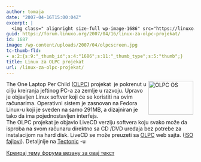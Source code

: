 ```yaml
---
author: tomaja
date: "2007-04-16T15:00:04Z"
excerpt: |
  <img class=" alignright size-full wp-image-1686" src="https://linuxo.org/wp-content/uploads/2007/04/olpcscreen.jpg" alt="OLPC OS" title="OLPC OS" hspace="4" width="120" height="90" align="right" />The One Laptop Per Child (<a href="http://www.laptop.org/" target="_new">OLPC</a>) projekat&nbsp; je pokrenut u cilju kreiranja jeftinog PC-a za zemlje u razvoju. Upravo je objavljen Linux softver koji će se koristiti na ovim računarima. Operativni sistem je zasnovan na Fedora Linux-u koji je sveden na samo 291MB, a dizajniran je tako da ima pojednostavljen interfejs.<br /> The OLPC projekat je objavio LiveCD verziju softvera koju svako može da isproba na svom računaru direktno sa CD /DVD uređaja bez potrebe za instalacijom na hard disk. LiveCD se može preuzeti sa <a href="http://wiki.laptop.org/go/Home" target="_new">OLPC</a> web sajta. (<a href="http://olpc.download.redhat.com/olpc/streams/sdk/build1/livecd/" target="_new">ISO fajlovi</a>). Detaljnije na <a href="http://www.tectonic.co.za/view.php?src=rss&amp;id=1451" target="_blank" title="Tectonic">Tectonic</a> -u
guid: https://forum.linuxo.org/2007/04/16/linux-za-olpc-projekat/
id: 1687
image: /wp-content/uploads/2007/04/olpcscreen.jpg
tc-thumb-fld:
- a:2:{s:9:"_thumb_id";s:4:"1686";s:11:"_thumb_type";s:5:"thumb";}
title: Linux za OLPC projekat
url: /linux-za-olpc-projekat/
---
```

<img class=" alignright size-full wp-image-1686" src="https://linuxo.org/wp-content/uploads/2007/04/olpcscreen.jpg" alt="OLPC OS" title="OLPC OS" hspace="4" width="120" height="90" align="right" />The One Laptop Per Child (<a href="http://www.laptop.org/" target="_new">OLPC</a>) projekat&nbsp; je pokrenut u cilju kreiranja jeftinog PC-a za zemlje u razvoju. Upravo je objavljen Linux softver koji će se koristiti na ovim računarima. Operativni sistem je zasnovan na Fedora Linux-u koji je sveden na samo 291MB, a dizajniran je tako da ima pojednostavljen interfejs.  
The OLPC projekat je objavio LiveCD verziju softvera koju svako može da isproba na svom računaru direktno sa CD /DVD uređaja bez potrebe za instalacijom na hard disk. LiveCD se može preuzeti sa <a href="http://wiki.laptop.org/go/Home" target="_new">OLPC</a> web sajta. (<a href="http://olpc.download.redhat.com/olpc/streams/sdk/build1/livecd/" target="_new">ISO fajlovi</a>). Detaljnije na <a href="http://www.tectonic.co.za/view.php?src=rss&id=1451" target="_blank" title="Tectonic">Tectonic</a> -u  
<!--break-->

[Креирај тему форума везану за овај текст](https://linuxo.org/nova-tema-na-forumu/?se_pid=1687)